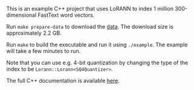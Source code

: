 This is an example C++ project that uses LoRANN to index 1 million 300-dimensional FastText word vectors.

Run `make prepare-data` to download the [data](https://fasttext.cc/docs/en/english-vectors.html). The download size is approximately 2.2 GB.

Run `make` to build the executable and run it using `./example`. The example will take a few minutes to run.

Note that you can use e.g. 4-bit quantization by changing the type of the index to be `Lorann::Lorann<SQ4Quantizer>`.

The full C++ documentation is available [here](https://ejaasaari.github.io/lorann/cpp.html).
